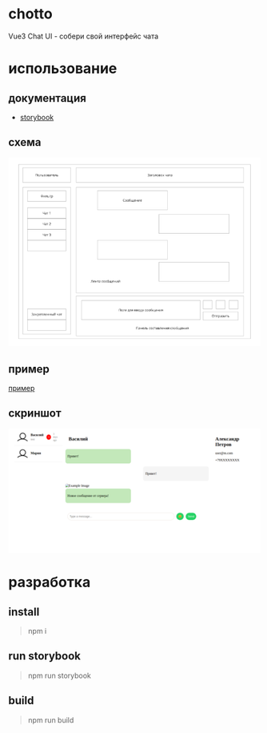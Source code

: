 # chotto
Vue3 Chat UI - собери свой интерфейс чата

# использование

## документация

- [storybook](https://mobilon-dev.github.io/chotto/)

## схема

![](images/scheme.png)

## пример

[пример](https://github.com/antirek/chotto-sample)

## скриншот

![](images/screenshot1.png)


# разработка


## install

> npm i

## run storybook

> npm run storybook

## build

> npm run build
